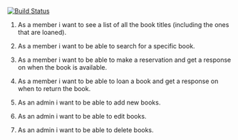 [![Build Status](https://travis-ci.com/MiaSimone/CA3-part2-backend.svg?branch=master)](https://travis-ci.com/MiaSimone/CA3-part2-backend)

1. As a member i want to see a list of all the book titles (including the ones that are loaned).

2. As a member i want to be able to search for a specific book.

3. As a member i want to be able to make a reservation and get a response on when the book is available.

4. As a member i want to be able to loan a book and get a response on when to return the book.

5. As an admin i want to be able to add new books.

6. As an admin i want to be able to edit books.

7. As an admin i want to be able to delete books.

